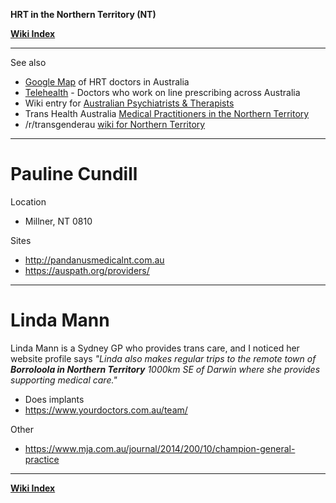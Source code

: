 **HRT in the Northern Territory (NT)**

**[Wiki Index](https://github.com/zp100/Transgender_Surgeries/blob/main/wiki/TransWiki/wiki/index/index.md)**

---

See also

* [Google Map](https://www.google.com/maps/d/drive?state=%7B%22ids%22%3A%5B%2217npJeZICXFH317r3T42Agxg79sbHRFs_%22%5D%2C%22action%22%3A%22open%22%2C%22userId%22%3A%22102350253060603230985%22%7D&usp=sharing) of HRT doctors in Australia
* [Telehealth](https://github.com/zp100/Transgender_Surgeries/blob/main/wiki/TransWiki/wiki/hrt/australia/australia.md#telehealth) - Doctors who work on line prescribing across Australia
* Wiki entry for [Australian Psychiatrists & Therapists](https://github.com/zp100/Transgender_Surgeries/blob/main/wiki/TransSurgeriesWiki/wiki/psychs/australia/australia.md)
* Trans Health Australia [Medical Practitioners in the Northern Territory](http://www.transhealthaustralia.org/index.php/northern-territory/7-medical-practitioners-nt)
* /r/transgenderau [wiki for Northern Territory](https://www.reddit.com/r/transgenderau/wiki/resources-nt)

---

# Pauline Cundill

Location

* Millner, NT 0810

Sites

* http://pandanusmedicalnt.com.au
* https://auspath.org/providers/

---

# Linda Mann

Linda Mann is a Sydney GP who provides trans care, and I noticed her website profile says *"Linda also makes regular trips to the remote town of ***Borroloola in Northern Territory*** 1000km SE of Darwin where she provides supporting medical care."*

* Does implants
* https://www.yourdoctors.com.au/team/

Other

* https://www.mja.com.au/journal/2014/200/10/champion-general-practice

---

**[Wiki Index](https://github.com/zp100/Transgender_Surgeries/blob/main/wiki/TransWiki/wiki/index/index.md)**
